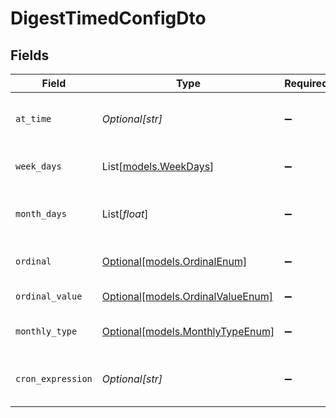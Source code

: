 # DigestTimedConfigDto


## Fields

| Field                                                              | Type                                                               | Required                                                           | Description                                                        |
| ------------------------------------------------------------------ | ------------------------------------------------------------------ | ------------------------------------------------------------------ | ------------------------------------------------------------------ |
| `at_time`                                                          | *Optional[str]*                                                    | :heavy_minus_sign:                                                 | Time at which the digest is triggered                              |
| `week_days`                                                        | List[[models.WeekDays](../models/weekdays.md)]                     | :heavy_minus_sign:                                                 | Days of the week for the digest                                    |
| `month_days`                                                       | List[*float*]                                                      | :heavy_minus_sign:                                                 | Specific days of the month for the digest                          |
| `ordinal`                                                          | [Optional[models.OrdinalEnum]](../models/ordinalenum.md)           | :heavy_minus_sign:                                                 | Ordinal position for the digest                                    |
| `ordinal_value`                                                    | [Optional[models.OrdinalValueEnum]](../models/ordinalvalueenum.md) | :heavy_minus_sign:                                                 | Value of the ordinal                                               |
| `monthly_type`                                                     | [Optional[models.MonthlyTypeEnum]](../models/monthlytypeenum.md)   | :heavy_minus_sign:                                                 | Type of monthly schedule                                           |
| `cron_expression`                                                  | *Optional[str]*                                                    | :heavy_minus_sign:                                                 | Cron expression for scheduling                                     |